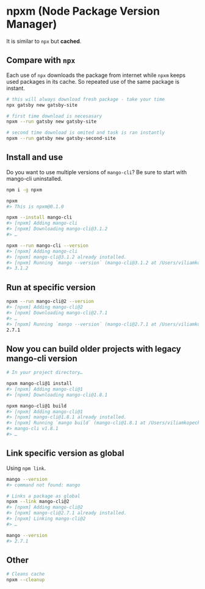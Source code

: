 # npxm (Node Package Version Manager)

It is similar to `npx` but **cached**.

## Compare with `npx`

Each use of `npx` downloads the package from internet while `npxm` keeps used packages in its cache. So repeated use of the same package is instant.

```sh
# this will always download fresh package - take your time
npx gatsby new gatsby-site

# first time download is necesasary
npxm --run gatsby new gatsby-site

# second time download is omited and task is ran instantly
npxm --run gatsby new gatsby-second-site
```

## Install and use

Do you want to use multiple versions of `mango-cli`? Be sure to start with mango-cli uninstalled.

```sh
npm i -g npxm

npxm
#> This is npxm@0.1.0

npxm --install mango-cli
#> [npxm] Adding mango-cli
#> [npxm] Downloading mango-cli@3.1.2
#> …

npxm --run mango-cli --version
#> [npxm] Adding mango-cli
#> [npxm] mango-cli@3.1.2 already installed.
#> [npxm] Running `mango --version` (mango-cli@3.1.2 at /Users/viliamkopecky/www/npxm/installed/mango-cli/3.1.2)
#> 3.1.2
```

## Run at specific version

```sh
npxm --run mango-cli@2 --version
#> [npxm] Adding mango-cli@2
#> [npxm] Downloading mango-cli@2.7.1
#> …
#> [npxm] Running `mango --version` (mango-cli@2.7.1 at /Users/viliamkopecky/www/npxm/installed/mango-cli/2.7.1)
2.7.1
```

## Now you can build older projects with legacy mango-cli version

```sh
# In your project directory…

npxm mango-cli@1 install
#> [npxm] Adding mango-cli@1
#> [npxm] Downloading mango-cli@1.8.1

npxm mango-cli@1 build
#> [npxm] Adding mango-cli@1
#> [npxm] mango-cli@1.8.1 already installed.
#> [npxm] Running `mango build` (mango-cli@1.8.1 at /Users/viliamkopecky/www/npxm/installed/mango-cli/1.8.1)
#> mango-cli v1.8.1
#> …
```

## Link specific version as global

Using `npm link`.

```sh
mango --version
#> command not found: mango

# Links a package as global
npxm --link mango-cli@2
#> [npxm] Adding mango-cli@2
#> [npxm] mango-cli@2.7.1 already installed.
#> [npxm] Linking mango-cli@2
#> …

mango --version
#> 2.7.1
```

## Other

```sh
# Cleans cache
npxm --cleanup
```
